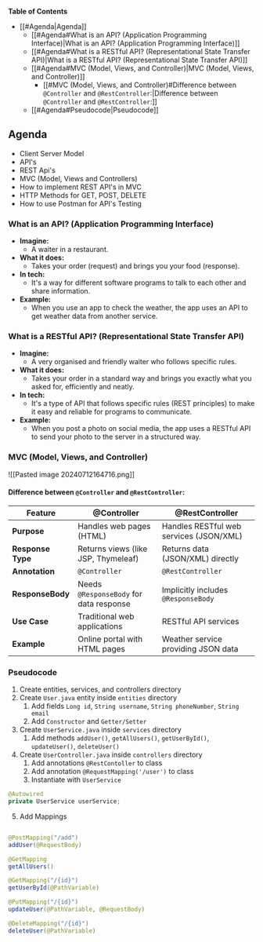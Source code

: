 **Table of Contents**
- [[#Agenda|Agenda]]
	- [[#Agenda#What is an API? (Application Programming Interface)|What is an API? (Application Programming Interface)]]
	- [[#Agenda#What is a RESTful API? (Representational State Transfer API)|What is a RESTful API? (Representational State Transfer API)]]
	- [[#Agenda#MVC (Model, Views, and Controller)|MVC (Model, Views, and Controller)]]
		- [[#MVC (Model, Views, and Controller)#Difference between `@Controller` and `@RestController`:|Difference between `@Controller` and `@RestController`:]]
	- [[#Agenda#Pseudocode|Pseudocode]]

## Agenda
- Client Server Model
- API's
- REST Api's
- MVC (Model, Views and Controllers)
- How to implement REST API's in MVC
- HTTP Methods for GET, POST, DELETE
- How to use Postman for API's Testing


### What is an API? (Application Programming Interface)
- **Imagine:** 
	- A waiter in a restaurant.
- **What it does:** 
	- Takes your order (request) and brings you your food (response).
- **In tech:** 
	- It's a way for different software programs to talk to each other and share information.
- **Example:** 
	- When you use an app to check the weather, the app uses an API to get weather data from another service.

### What is a RESTful API? (Representational State Transfer API)
- **Imagine:** 
	- A very organised and friendly waiter who follows specific rules.
- **What it does:**
	- Takes your order in a standard way and brings you exactly what you asked for, efficiently and neatly.
- **In tech:**
	- It's a type of API that follows specific rules (REST principles) to make it easy and reliable for programs to communicate.
- **Example:** 
	- When you post a photo on social media, the app uses a RESTful API to send your photo to the server in a structured way.

### MVC (Model, Views, and Controller)

![[Pasted image 20240712164716.png]]

#### Difference between `@Controller` and `@RestController`:

| Feature           | @Controller                             | @RestController                         |
| ----------------- | --------------------------------------- | --------------------------------------- |
| **Purpose**       | Handles web pages (HTML)                | Handles RESTful web services (JSON/XML) |
| **Response Type** | Returns views (like JSP, Thymeleaf)     | Returns data (JSON/XML) directly        |
| **Annotation**    | `@Controller`                           | `@RestController`                       |
| **ResponseBody**  | Needs `@ResponseBody` for data response | Implicitly includes `@ResponseBody`     |
| **Use Case**      | Traditional web applications            | RESTful API services                    |
| **Example**       | Online portal with HTML pages           | Weather service providing JSON data     |

### Pseudocode

1. Create entities, services, and controllers directory
2. Create `User.java` entity inside `entities` directory
	1. Add fields `Long id`, `String username`, `String phoneNumber`, `String email`
	2. Add `Constructor` and `Getter/Setter`
3. Create `UserService.java` inside `services` directory
	1. Add methods `addUser()`, `getAllUsers()`, `getUserById()`, `updateUser()`, `deleteUser()`
4. Create `UserController.java` inside `controllers` directory
	1. Add annotations `@RestContoller` to class
	2. Add annotation `@RequestMapping('/user')` to class
	3. Instantiate with `UserService`
```java 
@Autowired
private UserService userService;
```
5. Add Mappings
```java

@PostMapping("/add") 
addUser(@RequestBody)

@GetMapping 
getAllUsers() 

@GetMapping("/{id}")
getUserById(@PathVariable) 

@PutMapping("/{id}")
updateUser(@PathVariable, @RequestBody) 

@DeleteMapping("/{id}")
deleteUser(@PathVariable)

```







